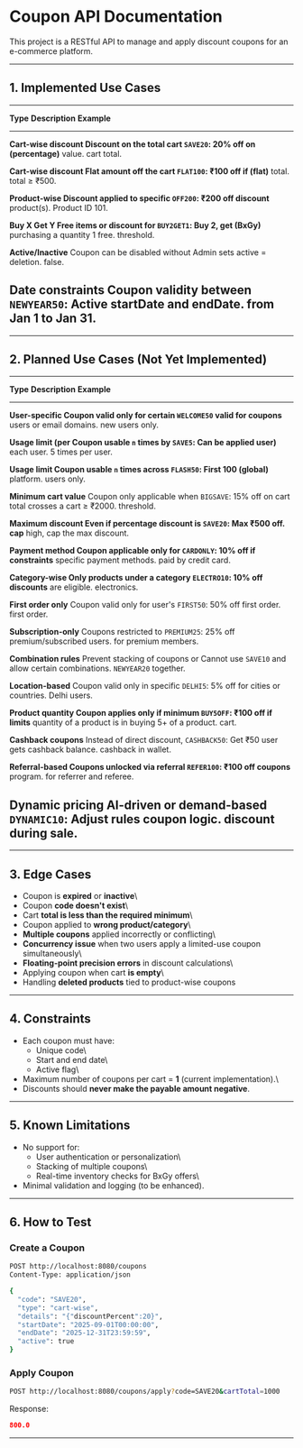 # Coupon API Documentation

This project is a RESTful API to manage and apply discount coupons for
an e-commerce platform.

------------------------------------------------------------------------

## 1. Implemented Use Cases

  ----------------------------------------------------------------------------
  **Type**              **Description**                **Example**
  --------------------- ------------------------------ -----------------------
  **Cart-wise discount  Discount on the total cart     `SAVE20`: 20% off on
  (percentage)**        value.                         cart total.

  **Cart-wise discount  Flat amount off the cart       `FLAT100`: ₹100 off if
  (flat)**              total.                         total ≥ ₹500.

  **Product-wise        Discount applied to specific   `OFF200`: ₹200 off
  discount**            product(s).                    Product ID 101.

  **Buy X Get Y         Free items or discount for     `BUY2GET1`: Buy 2, get
  (BxGy)**              purchasing a quantity          1 free.
                        threshold.                     

  **Active/Inactive**   Coupon can be disabled without Admin sets active =
                        deletion.                      false.

  **Date constraints**  Coupon validity between        `NEWYEAR50`: Active
                        startDate and endDate.         from Jan 1 to Jan 31.
  ----------------------------------------------------------------------------

------------------------------------------------------------------------

## 2. Planned Use Cases (Not Yet Implemented)

  ------------------------------------------------------------------------------
  **Type**                **Description**                **Example**
  ----------------------- ------------------------------ -----------------------
  **User-specific         Coupon valid only for certain  `WELCOME50` valid for
  coupons**               users or email domains.        new users only.

  **Usage limit (per      Coupon usable `n` times by     `SAVE5`: Can be applied
  user)**                 each user.                     5 times per user.

  **Usage limit           Coupon usable `n` times across `FLASH50`: First 100
  (global)**              platform.                      users only.

  **Minimum cart value**  Coupon only applicable when    `BIGSAVE`: 15% off on
                          cart total crosses a           cart ≥ ₹2000.
                          threshold.                     

  **Maximum discount      Even if percentage discount is `SAVE20`: Max ₹500 off.
  cap**                   high, cap the max discount.    

  **Payment method        Coupon applicable only for     `CARDONLY`: 10% off if
  constraints**           specific payment methods.      paid by credit card.

  **Category-wise         Only products under a category `ELECTRO10`: 10% off
  discounts**             are eligible.                  electronics.

  **First order only**    Coupon valid only for user's   `FIRST50`: 50% off
                          first order.                   first order.

  **Subscription-only**   Coupons restricted to          `PREMIUM25`: 25% off
                          premium/subscribed users.      for premium members.

  **Combination rules**   Prevent stacking of coupons or Cannot use `SAVE10` and
                          allow certain combinations.    `NEWYEAR20` together.

  **Location-based**      Coupon valid only in specific  `DELHI5`: 5% off for
                          cities or countries.           Delhi users.

  **Product quantity      Coupon applies only if minimum `BUY5OFF`: ₹100 off if
  limits**                quantity of a product is in    buying 5+ of a product.
                          cart.                          

  **Cashback coupons**    Instead of direct discount,    `CASHBACK50`: Get ₹50
                          user gets cashback balance.    cashback in wallet.

  **Referral-based        Coupons unlocked via referral  `REFER100`: ₹100 off
  coupons**               program.                       for referrer and
                                                         referee.

  **Dynamic pricing       AI-driven or demand-based      `DYNAMIC10`: Adjust
  rules**                 coupon logic.                  discount during sale.
  ------------------------------------------------------------------------------

------------------------------------------------------------------------

## 3. Edge Cases

-   Coupon is **expired** or **inactive**\
-   Coupon **code doesn't exist**\
-   Cart **total is less than the required minimum**\
-   Coupon applied to **wrong product/category**\
-   **Multiple coupons** applied incorrectly or conflicting\
-   **Concurrency issue** when two users apply a limited-use coupon
    simultaneously\
-   **Floating-point precision errors** in discount calculations\
-   Applying coupon when cart **is empty**\
-   Handling **deleted products** tied to product-wise coupons

------------------------------------------------------------------------

## 4. Constraints

-   Each coupon must have:
    -   Unique code\
    -   Start and end date\
    -   Active flag\
-   Maximum number of coupons per cart = **1** (current
    implementation).\
-   Discounts should **never make the payable amount negative**.

------------------------------------------------------------------------

## 5. Known Limitations

-   No support for:
    -   User authentication or personalization\
    -   Stacking of multiple coupons\
    -   Real-time inventory checks for BxGy offers\
-   Minimal validation and logging (to be enhanced).

------------------------------------------------------------------------

## 6. How to Test

### Create a Coupon

``` bash
POST http://localhost:8080/coupons
Content-Type: application/json

{
  "code": "SAVE20",
  "type": "cart-wise",
  "details": "{"discountPercent":20}",
  "startDate": "2025-09-01T00:00:00",
  "endDate": "2025-12-31T23:59:59",
  "active": true
}
```

### Apply Coupon

``` bash
POST http://localhost:8080/coupons/apply?code=SAVE20&cartTotal=1000
```

Response:

``` json
800.0
```

------------------------------------------------------------------------
